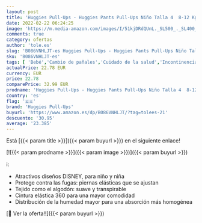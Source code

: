```yaml
---
layout: post
title: 'Huggies Pull-Ups - Huggies Pants Pull-Ups Niño Talla 4  8-12 Kg 108 uds'
date: 2022-02-22 06:24:25
image: 'https://m.media-amazon.com/images/I/51kjDRdQUnL._SL500_._SL400_.jpg'
comments: true
category: ofertas
author: 'tole.es'
slug: 'B086VNHLJT-es Huggies Pull-Ups - Huggies Pants Pull-Ups Niño Talla 4...'
sku: 'B086VNHLJT-es'
tags: [ 'Bebé','Cambio de pañales','Cuidado de la salud','Incontinencia en medicamentos, remedios y suplementos dietéticos','Pañales desechables','Pañales desechables de entrenamiento','Pañales para bebé','Salud y cuidado personal','huggies','huggies pull-ups', ]
actualPrice: 22.78 EUR
currency: EUR
price: 22.78
comparePrice: 32.99 EUR
prodname: 'Huggies Pull-Ups - Huggies Pants Pull-Ups Niño Talla 4  8-12 Kg 108 uds'
country: 'es'
flag: '🇪🇸'
brand: 'Huggies Pull-Ups'
buyurl: 'https://www.amazon.es/dp/B086VNHLJT/?tag=tolees-21'
descuento: '30.95'
average: '23.385'
---
```


Está [{{< param title >}}]({{< param buyurl >}}) en el siguiente enlace!

[![{{< param prodname >}}]({{< param image >}})]({{< param buyurl >}})

ℹ️:

- Atractivos diseños DISNEY, para niño y niña
- Protege contra las fugas: piernas elásticas que se ajustan
- Tejido como el algodón: suave y transpirable
- Cintura elástica 360 para una mayor comodidad
- Distribución de la humedad mayor para una absorción más homogénea

[🛒 Ver la oferta!!]({{< param buyurl >}})
